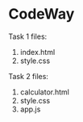 # CodeWay

Task 1 files:
1. index.html
2. style.css

Task 2 files:
1. calculator.html
2. style.css
3. app.js
